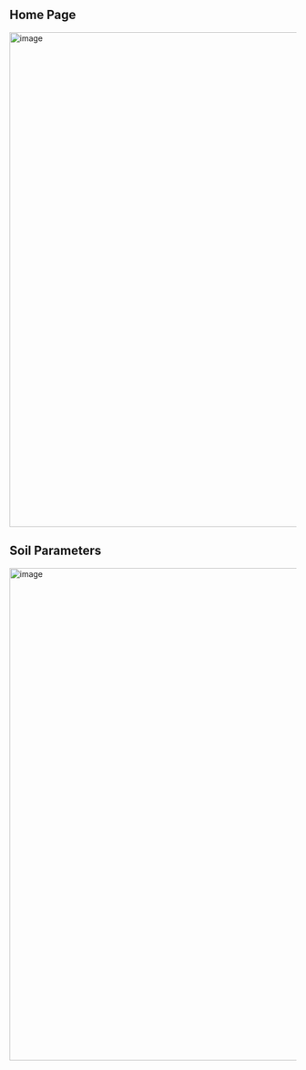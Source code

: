 ## Home Page

<img width="1919" height="867" alt="image" src="https://github.com/user-attachments/assets/0c2cab5c-0b5a-4875-851e-fb53e4b615c1" />

## Soil Parameters

<img width="1919" height="863" alt="image" src="https://github.com/user-attachments/assets/22ac1790-5220-49bf-b7ab-9008c8283765" />


